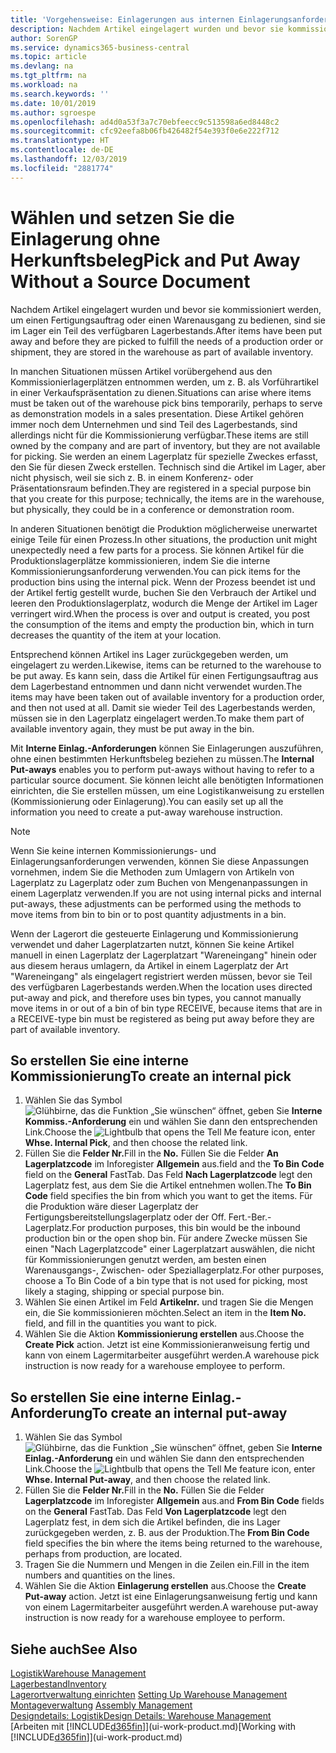 ```yaml
---
title: 'Vorgehensweise: Einlagerungen aus internen Einlagerungsanforderungen erstellen | Microsoft Docs'
description: Nachdem Artikel eingelagert wurden und bevor sie kommissioniert werden, um einen Fertigungsauftrag oder einen Warenausgang zu bedienen, sind sie im Lager ein Teil des verfügbaren Lagerbestands.
author: SorenGP
ms.service: dynamics365-business-central
ms.topic: article
ms.devlang: na
ms.tgt_pltfrm: na
ms.workload: na
ms.search.keywords: ''
ms.date: 10/01/2019
ms.author: sgroespe
ms.openlocfilehash: ad4d0a53f3a7c70ebfeecc9c513598a6ed8448c2
ms.sourcegitcommit: cfc92eefa8b06fb426482f54e393f0e6e222f712
ms.translationtype: HT
ms.contentlocale: de-DE
ms.lasthandoff: 12/03/2019
ms.locfileid: "2881774"
---
```

# <a name="pick-and-put-away-without-a-source-document"></a><span data-ttu-id="1cecf-103">Wählen und setzen Sie die Einlagerung ohne Herkunftsbeleg</span><span class="sxs-lookup"><span data-stu-id="1cecf-103">Pick and Put Away Without a Source Document</span></span>
<span data-ttu-id="1cecf-104">Nachdem Artikel eingelagert wurden und bevor sie kommissioniert werden, um einen Fertigungsauftrag oder einen Warenausgang zu bedienen, sind sie im Lager ein Teil des verfügbaren Lagerbestands.</span><span class="sxs-lookup"><span data-stu-id="1cecf-104">After items have been put away and before they are picked to fulfill the needs of a production order or shipment, they are stored in the warehouse as part of available inventory.</span></span>  

<span data-ttu-id="1cecf-105">In manchen Situationen müssen Artikel vorübergehend aus den Kommissionierlagerplätzen entnommen werden, um z. B. als Vorführartikel in einer Verkaufspräsentation zu dienen.</span><span class="sxs-lookup"><span data-stu-id="1cecf-105">Situations can arise where items must be taken out of the warehouse pick bins temporarily, perhaps to serve as demonstration models in a sales presentation.</span></span> <span data-ttu-id="1cecf-106">Diese Artikel gehören immer noch dem Unternehmen und sind Teil des Lagerbestands, sind allerdings nicht für die Kommissionierung verfügbar.</span><span class="sxs-lookup"><span data-stu-id="1cecf-106">These items are still owned by the company and are part of inventory, but they are not available for picking.</span></span> <span data-ttu-id="1cecf-107">Sie werden an einem Lagerplatz für spezielle Zweckes erfasst, den Sie für diesen Zweck erstellen. Technisch sind die Artikel im Lager, aber nicht physisch, weil sie sich z. B. in einem Konferenz- oder Präsentationsraum befinden.</span><span class="sxs-lookup"><span data-stu-id="1cecf-107">They are registered in a special purpose bin that you create for this purpose; technically, the items are in the warehouse, but physically, they could be in a conference or demonstration room.</span></span>  

<span data-ttu-id="1cecf-108">In anderen Situationen benötigt die Produktion möglicherweise unerwartet einige Teile für einen Prozess.</span><span class="sxs-lookup"><span data-stu-id="1cecf-108">In other situations, the production unit might unexpectedly need a few parts for a process.</span></span> <span data-ttu-id="1cecf-109">Sie können Artikel für die Produktionslagerplätze kommissionieren, indem Sie die interne Kommissionierungsanforderung verwenden.</span><span class="sxs-lookup"><span data-stu-id="1cecf-109">You can pick items for the production bins using the internal pick.</span></span> <span data-ttu-id="1cecf-110">Wenn der Prozess beendet ist und der Artikel fertig gestellt wurde, buchen Sie den Verbrauch der Artikel und leeren den Produktionslagerplatz, wodurch die Menge der Artikel im Lager verringert wird.</span><span class="sxs-lookup"><span data-stu-id="1cecf-110">When the process is over and output is created, you post the consumption of the items and empty the production bin, which in turn decreases the quantity of the item at your location.</span></span>  

<span data-ttu-id="1cecf-111">Entsprechend können Artikel ins Lager zurückgegeben werden, um eingelagert zu werden.</span><span class="sxs-lookup"><span data-stu-id="1cecf-111">Likewise, items can be returned to the warehouse to be put away.</span></span> <span data-ttu-id="1cecf-112">Es kann sein, dass die Artikel für einen Fertigungsauftrag aus dem Lagerbestand entnommen und dann nicht verwendet wurden.</span><span class="sxs-lookup"><span data-stu-id="1cecf-112">The items may have been taken out of available inventory for a production order, and then not used at all.</span></span> <span data-ttu-id="1cecf-113">Damit sie wieder Teil des Lagerbestands werden, müssen sie in den Lagerplatz eingelagert werden.</span><span class="sxs-lookup"><span data-stu-id="1cecf-113">To make them part of available inventory again, they must be put away in the bin.</span></span>  

<span data-ttu-id="1cecf-114">Mit **Interne Einlag.-Anforderungen** können Sie Einlagerungen auszuführen, ohne einen bestimmten Herkunftsbeleg beziehen zu müssen.</span><span class="sxs-lookup"><span data-stu-id="1cecf-114">The **Internal Put-aways** enables you to perform put-aways without having to refer to a particular source document.</span></span> <span data-ttu-id="1cecf-115">Sie können leicht alle benötigten Informationen einrichten, die Sie erstellen müssen, um eine Logistikanweisung zu erstellen (Kommissionierung oder Einlagerung).</span><span class="sxs-lookup"><span data-stu-id="1cecf-115">You can easily set up all the information you need to create a put-away warehouse instruction.</span></span>  

> [!NOTE]  
>  <span data-ttu-id="1cecf-116">Wenn Sie keine internen Kommissionierungs- und Einlagerungsanforderungen verwenden, können Sie diese Anpassungen vornehmen, indem Sie die Methoden zum Umlagern von Artikeln von Lagerplatz zu Lagerplatz oder zum Buchen von Mengenanpassungen in einem Lagerplatz verwenden.</span><span class="sxs-lookup"><span data-stu-id="1cecf-116">If you are not using internal picks and internal put-aways, these adjustments can be performed using the methods to move items from bin to bin or to post quantity adjustments in a bin.</span></span>  
>   
>  <span data-ttu-id="1cecf-117">Wenn der Lagerort die gesteuerte Einlagerung und Kommissionierung verwendet und daher Lagerplatzarten nutzt, können Sie keine Artikel manuell in einen Lagerplatz der Lagerplatzart "Wareneingang" hinein oder aus diesem heraus umlagern, da Artikel in einem Lagerplatz der Art "Wareneingang" als eingelagert registriert werden müssen, bevor sie Teil des verfügbaren Lagerbestands werden.</span><span class="sxs-lookup"><span data-stu-id="1cecf-117">When the location uses directed put-away and pick, and therefore uses bin types, you cannot manually move items in or out of a bin of bin type RECEIVE, because items that are in a RECEIVE-type bin must be registered as being put away before they are part of available inventory.</span></span>  

## <a name="to-create-an-internal-pick"></a><span data-ttu-id="1cecf-118">So erstellen Sie eine interne Kommissionierung</span><span class="sxs-lookup"><span data-stu-id="1cecf-118">To create an internal pick</span></span>  
1.  <span data-ttu-id="1cecf-119">Wählen Sie das Symbol ![Glühbirne, das die Funktion „Sie wünschen“ öffnet](media/ui-search/search_small.png "Was möchten Sie tun?"), geben Sie **Interne Kommiss.-Anforderung** ein und wählen Sie dann den entsprechenden Link.</span><span class="sxs-lookup"><span data-stu-id="1cecf-119">Choose the ![Lightbulb that opens the Tell Me feature](media/ui-search/search_small.png "Tell me what you want to do") icon, enter **Whse. Internal Pick**, and then choose the related link.</span></span>  
2.  <span data-ttu-id="1cecf-120">Füllen Sie die **Felder Nr.**</span><span class="sxs-lookup"><span data-stu-id="1cecf-120">Fill in the **No.**</span></span> <span data-ttu-id="1cecf-121">Füllen Sie die Felder **An Lagerplatzcode** im Inforegister **Allgemein** aus.</span><span class="sxs-lookup"><span data-stu-id="1cecf-121">field and the **To Bin Code** field on the **General** FastTab.</span></span> <span data-ttu-id="1cecf-122">Das Feld **Nach Lagerplatzcode** legt den Lagerplatz fest, aus dem Sie die Artikel entnehmen wollen.</span><span class="sxs-lookup"><span data-stu-id="1cecf-122">The **To Bin Code** field specifies the bin from which you want to get the items.</span></span> <span data-ttu-id="1cecf-123">Für die Produktion wäre dieser Lagerplatz der Fertigungsbereitstellungslagerplatz oder der Off. Fert.-Ber.-Lagerplatz.</span><span class="sxs-lookup"><span data-stu-id="1cecf-123">For production purposes, this bin would be the inbound production bin or the open shop bin.</span></span> <span data-ttu-id="1cecf-124">Für andere Zwecke müssen Sie einen "Nach Lagerplatzcode" einer Lagerplatzart auswählen, die nicht für Kommissionierungen genutzt werden, am besten einen Warenausgangs-, Zwischen- oder Speziallagerplatz.</span><span class="sxs-lookup"><span data-stu-id="1cecf-124">For other purposes, choose a To Bin Code of a bin type that is not used for picking, most likely a staging, shipping or special purpose bin.</span></span>  
3.  <span data-ttu-id="1cecf-125">Wählen Sie einen Artikel im Feld **Artikelnr.** und tragen Sie die Mengen ein, die Sie kommissionieren möchten.</span><span class="sxs-lookup"><span data-stu-id="1cecf-125">Select an item in the **Item No.** field, and fill in the quantities you want to pick.</span></span>  
4. <span data-ttu-id="1cecf-126">Wählen Sie die Aktion **Kommissionierung erstellen** aus.</span><span class="sxs-lookup"><span data-stu-id="1cecf-126">Choose the **Create Pick** action.</span></span> <span data-ttu-id="1cecf-127">Jetzt ist eine Kommissionieranweisung fertig und kann von einem Lagermitarbeiter ausgeführt werden.</span><span class="sxs-lookup"><span data-stu-id="1cecf-127">A warehouse pick instruction is now ready for a warehouse employee to perform.</span></span>  

## <a name="to-create-an-internal-put-away"></a><span data-ttu-id="1cecf-128">So erstellen Sie eine interne Einlag.-Anforderung</span><span class="sxs-lookup"><span data-stu-id="1cecf-128">To create an internal put-away</span></span>  
1.  <span data-ttu-id="1cecf-129">Wählen Sie das Symbol ![Glühbirne, das die Funktion „Sie wünschen“ öffnet](media/ui-search/search_small.png "Was möchten Sie tun?"), geben Sie **Interne Einlag.-Anforderung** ein und wählen Sie dann den entsprechenden Link.</span><span class="sxs-lookup"><span data-stu-id="1cecf-129">Choose the ![Lightbulb that opens the Tell Me feature](media/ui-search/search_small.png "Tell me what you want to do") icon, enter **Whse. Internal Put-away**, and then choose the related link.</span></span>  
2.  <span data-ttu-id="1cecf-130">Füllen Sie die **Felder Nr.**</span><span class="sxs-lookup"><span data-stu-id="1cecf-130">Fill in the **No.**</span></span> <span data-ttu-id="1cecf-131">Füllen Sie die Felder **Lagerplatzcode** im Inforegister **Allgemein** aus.</span><span class="sxs-lookup"><span data-stu-id="1cecf-131">and **From Bin Code** fields on the **General** FastTab.</span></span> <span data-ttu-id="1cecf-132">Das Feld **Von Lagerplatzcode** legt den Lagerplatz fest, in dem sich die Artikel befinden, die ins Lager zurückgegeben werden, z. B. aus der Produktion.</span><span class="sxs-lookup"><span data-stu-id="1cecf-132">The **From Bin Code** field specifies the bin where the items being returned to the warehouse, perhaps from production, are located.</span></span>  
3.  <span data-ttu-id="1cecf-133">Tragen Sie die Nummern und Mengen in die Zeilen ein.</span><span class="sxs-lookup"><span data-stu-id="1cecf-133">Fill in the item numbers and quantities on the lines.</span></span>  
4.  <span data-ttu-id="1cecf-134">Wählen Sie die Aktion **Einlagerung erstellen** aus.</span><span class="sxs-lookup"><span data-stu-id="1cecf-134">Choose the **Create Put-away** action.</span></span> <span data-ttu-id="1cecf-135">Jetzt ist eine Einlagerungsanweisung fertig und kann von einem Lagermitarbeiter ausgeführt werden.</span><span class="sxs-lookup"><span data-stu-id="1cecf-135">A warehouse put-away instruction is now ready for a warehouse employee to perform.</span></span>  

## <a name="see-also"></a><span data-ttu-id="1cecf-136">Siehe auch</span><span class="sxs-lookup"><span data-stu-id="1cecf-136">See Also</span></span>  
[<span data-ttu-id="1cecf-137">Logistik</span><span class="sxs-lookup"><span data-stu-id="1cecf-137">Warehouse Management</span></span>](warehouse-manage-warehouse.md)  
[<span data-ttu-id="1cecf-138">Lagerbestand</span><span class="sxs-lookup"><span data-stu-id="1cecf-138">Inventory</span></span>](inventory-manage-inventory.md)  
<span data-ttu-id="1cecf-139">[Lagerortverwaltung einrichten](warehouse-setup-warehouse.md)   </span><span class="sxs-lookup"><span data-stu-id="1cecf-139">[Setting Up Warehouse Management](warehouse-setup-warehouse.md)   </span></span>  
<span data-ttu-id="1cecf-140">[Montageverwaltung](assembly-assemble-items.md)  </span><span class="sxs-lookup"><span data-stu-id="1cecf-140">[Assembly Management](assembly-assemble-items.md)  </span></span>  
[<span data-ttu-id="1cecf-141">Designdetails: Logistik</span><span class="sxs-lookup"><span data-stu-id="1cecf-141">Design Details: Warehouse Management</span></span>](design-details-warehouse-management.md)  
<span data-ttu-id="1cecf-142">[Arbeiten mit [!INCLUDE[d365fin](includes/d365fin_md.md)]](ui-work-product.md)</span><span class="sxs-lookup"><span data-stu-id="1cecf-142">[Working with [!INCLUDE[d365fin](includes/d365fin_md.md)]](ui-work-product.md)</span></span>
